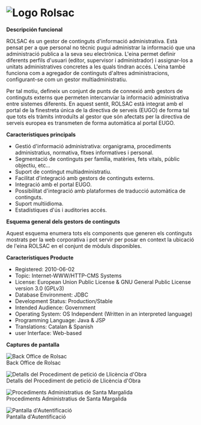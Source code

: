 # ![Logo](https://raw.githubusercontent.com/GovernIB/rolsac/binaris/projectinfo_Attachments/icon.jpg) Rolsac


**Descripción funcional**

ROLSAC és un gestor de continguts d'informació administrativa. Està pensat per a que personal no tècnic pugui administrar la informació que una administració publica a la seva seu electrònica.  L'eina permet definir diferents perfils d'usuari (editor, supervisor i administrador) i assignar-los a unitats administratives concretes a les quals tindran accés.  L'eina també funciona com a agregador de continguts d'altres administracions, configurant-se com un gestor multiadministratiu.

Per tal motiu, defineix un conjunt de punts de connexió amb gestors de continguts externs que permeten intercanviar la informació administrativa entre sistemes diferents. En aquest sentit, ROLSAC està integrat amb el portal de la finestreta única de la directiva de serveis (EUGO) de forma tal que tots els tràmits introduïts al gestor que són afectats per la directiva de serveis europea es transmeten de forma automàtica al portal EUGO.


**Característiques principals**

* Gestió d'informació administrativa: organigrama, procediments administratius, normativa, fitxes informatives i personal.
* Segmentació de continguts per família, matèries, fets vitals, públic objectiu, etc...
* Suport de contingut multiadministratiu.
* Facilitat d'integració amb gestors de continguts externs.
* Integració amb el portal EUGO.
* Possibilitat d'integració amb plataformes de traducció automàtica de continguts.
* Suport multiidioma.
* Estadístiques d'ús i auditories accés.

 

**Esquema general dels gestors de continguts**

Aquest esquema enumera tots els components que generen els continguts mostrats per la web corporativa i pot servir per posar en context la ubicació de l'eina ROLSAC en el conjunt de mòduls disponibles.


**Característiques Producte**

* Registered: 2010-06-02
* Topic: Internet-WWW/HTTP-CMS Systems
* License: European Union Public License  & GNU General Public License version 3.0 (GPLv3)
* Database Environment: JDBC
* Development Status: Production/Stable
* Intended Audience: Government
* Operating System: OS Independent (Written in an interpreted language)
* Programming Language: Java & JSP
* Translations: Catalan & Spanish
* user Interface: Web-based




**Captures de pantalla**

![Back Office de Rolsac](https://raw.githubusercontent.com/GovernIB/rolsac/binaris/projectinfo_Attachments/screenshots/313663.jpg)<br/>
Back Office de Rolsac



![Detalls del Procediment de petició de Llicència d'Obra](https://raw.githubusercontent.com/GovernIB/rolsac/binaris/projectinfo_Attachments/screenshots/313665.jpg)<br/>
Detalls del Procediment de petició de Llicència d'Obra



![Procediments Administratius de Santa Margalida](https://raw.githubusercontent.com/GovernIB/rolsac/binaris/projectinfo_Attachments/screenshots/313667.jpg)<br/>
Procediments Administratius de Santa Margalida



![Pantalla d'Autentificació](https://raw.githubusercontent.com/GovernIB/rolsac/binaris/projectinfo_Attachments/screenshots/313667.jpg)<br/>
Pantalla d'Autentificació







